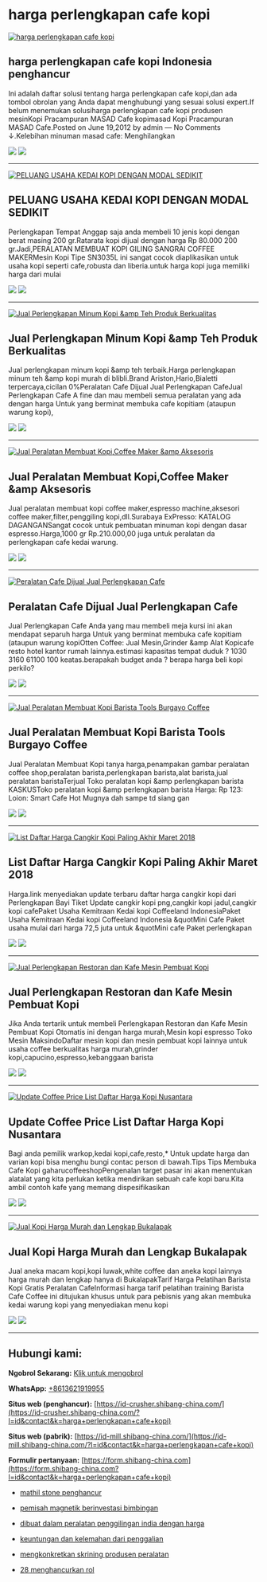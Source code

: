 # harga perlengkapan cafe kopi

<a href="https://swt.shibang-china.com/?l=id&img&k=harga+perlengkapan+cafe+kopi" target="_blank">![harga perlengkapan cafe kopi](http://static.shibang-china.com/all-800x300/693.jpg)</a>

## harga perlengkapan cafe kopi Indonesia penghancur
Ini adalah daftar solusi tentang harga perlengkapan cafe kopi,dan ada tombol obrolan yang Anda dapat menghubungi yang sesuai solusi expert.If belum menemukan solusiharga perlengkapan cafe kopi produsen mesinKopi Pracampuran MASAD Cafe kopimasad Kopi Pracampuran MASAD Cafe.Posted on June 19,2012 by admin — No Comments ↓.Kelebihan minuman masad cafe: Menghilangkan


<a href="https://whatsapp.shibangsoft.com/WhatsApp.php" target="_blank" title="WhatsApp">![](http://static.shibang-china.com/icon/whatsapp.png)</a> <a href="https://swt.shibang-china.com/?l=id&icon&k=harga+perlengkapan+cafe+kopi" target="_blank">![](http://static.shibang-china.com/icon/chat-id.png)</a>

---

<a href="https://swt.shibang-china.com/?l=id&img&k=harga+perlengkapan+cafe+kopi" target="_blank">![PELUANG USAHA KEDAI KOPI DENGAN MODAL SEDIKIT](http://static.shibang-china.com/all-800x300/1418.jpg)</a>

## PELUANG USAHA KEDAI KOPI DENGAN MODAL SEDIKIT
Perlengkapan Tempat Anggap saja anda membeli 10 jenis kopi dengan berat masing 200 gr.Ratarata kopi dijual dengan harga Rp 80.000 200 gr.Jadi,PERALATAN MEMBUAT KOPI GILING SANGRAI COFFEE MAKERMesin Kopi Tipe SN3035L ini sangat cocok diaplikasikan untuk usaha kopi seperti cafe,robusta dan liberia.untuk harga kopi juga memiliki harga dari mulai


<a href="https://whatsapp.shibangsoft.com/WhatsApp.php" target="_blank" title="WhatsApp">![](http://static.shibang-china.com/icon/whatsapp.png)</a> <a href="https://swt.shibang-china.com/?l=id&icon&k=harga+perlengkapan+cafe+kopi" target="_blank">![](http://static.shibang-china.com/icon/chat-id.png)</a>

---

<a href="https://swt.shibang-china.com/?l=id&img&k=harga+perlengkapan+cafe+kopi" target="_blank">![Jual Perlengkapan Minum Kopi &amp Teh Produk Berkualitas](http://static.shibang-china.com/all-800x300/1000.jpg)</a>

## Jual Perlengkapan Minum Kopi &amp Teh Produk Berkualitas
Jual perlengkapan minum kopi &amp teh terbaik.Harga perlengkapan minum teh &amp kopi murah di blibli.Brand Ariston,Hario,Bialetti terpercaya,cicilan 0%Peralatan Cafe Dijual Jual Perlengkapan CafeJual Perlengkapan Cafe A fine dan mau membeli semua peralatan yang ada dengan harga Untuk yang berminat membuka cafe kopitiam (ataupun warung kopi),


<a href="https://whatsapp.shibangsoft.com/WhatsApp.php" target="_blank" title="WhatsApp">![](http://static.shibang-china.com/icon/whatsapp.png)</a> <a href="https://swt.shibang-china.com/?l=id&icon&k=harga+perlengkapan+cafe+kopi" target="_blank">![](http://static.shibang-china.com/icon/chat-id.png)</a>

---

<a href="https://swt.shibang-china.com/?l=id&img&k=harga+perlengkapan+cafe+kopi" target="_blank">![Jual Peralatan Membuat Kopi,Coffee Maker &amp Aksesoris](http://static.shibang-china.com/all-800x300/1383.jpg)</a>

## Jual Peralatan Membuat Kopi,Coffee Maker &amp Aksesoris
Jual peralatan membuat kopi coffee maker,espresso machine,aksesori coffee maker,filter,penggiling kopi,dll.Surabaya ExPresso: KATALOG DAGANGANSangat cocok untuk pembuatan minuman kopi dengan dasar espresso.Harga,1000 gr Rp.210.000,00 juga untuk peralatan da perlengkapan cafe kedai warung.


<a href="https://whatsapp.shibangsoft.com/WhatsApp.php" target="_blank" title="WhatsApp">![](http://static.shibang-china.com/icon/whatsapp.png)</a> <a href="https://swt.shibang-china.com/?l=id&icon&k=harga+perlengkapan+cafe+kopi" target="_blank">![](http://static.shibang-china.com/icon/chat-id.png)</a>

---

<a href="https://swt.shibang-china.com/?l=id&img&k=harga+perlengkapan+cafe+kopi" target="_blank">![Peralatan Cafe Dijual Jual Perlengkapan Cafe](http://static.shibang-china.com/all-800x300/929.jpg)</a>

## Peralatan Cafe Dijual Jual Perlengkapan Cafe
Jual Perlengkapan Cafe Anda yang mau membeli meja kursi ini akan mendapat separuh harga Untuk yang berminat membuka cafe kopitiam (ataupun warung kopiOtten Coffee: Jual Mesin,Grinder &amp Alat Kopicafe resto hotel kantor rumah lainnya.estimasi kapasitas tempat duduk ? 1030 3160 61100 100 keatas.berapakah budget anda ? berapa harga beli kopi perkilo?


<a href="https://whatsapp.shibangsoft.com/WhatsApp.php" target="_blank" title="WhatsApp">![](http://static.shibang-china.com/icon/whatsapp.png)</a> <a href="https://swt.shibang-china.com/?l=id&icon&k=harga+perlengkapan+cafe+kopi" target="_blank">![](http://static.shibang-china.com/icon/chat-id.png)</a>

---

<a href="https://swt.shibang-china.com/?l=id&img&k=harga+perlengkapan+cafe+kopi" target="_blank">![Jual Peralatan Membuat Kopi Barista Tools Burgayo Coffee](http://static.shibang-china.com/all-800x300/557.jpg)</a>

## Jual Peralatan Membuat Kopi Barista Tools Burgayo Coffee
Jual Peralatan Membuat Kopi tanya harga,penampakan gambar peralatan coffee shop,peralatan barista,perlengkapan barista,alat barista,jual peralatan baristaTerjual Toko peralatan kopi &amp perlengkapan barista KASKUSToko peralatan kopi &amp perlengkapan barista Harga: Rp 123: Loion: Smart Cafe Hot Mugnya dah sampe td siang gan


<a href="https://whatsapp.shibangsoft.com/WhatsApp.php" target="_blank" title="WhatsApp">![](http://static.shibang-china.com/icon/whatsapp.png)</a> <a href="https://swt.shibang-china.com/?l=id&icon&k=harga+perlengkapan+cafe+kopi" target="_blank">![](http://static.shibang-china.com/icon/chat-id.png)</a>

---

<a href="https://swt.shibang-china.com/?l=id&img&k=harga+perlengkapan+cafe+kopi" target="_blank">![List Daftar Harga Cangkir Kopi Paling Akhir Maret 2018](http://static.shibang-china.com/all-800x300/686.jpg)</a>

## List Daftar Harga Cangkir Kopi Paling Akhir Maret 2018
Harga.link menyediakan update terbaru daftar harga cangkir kopi dari Perlengkapan Bayi Tiket Update cangkir kopi png,cangkir kopi jadul,cangkir kopi cafePaket Usaha Kemitraan Kedai kopi Coffeeland IndonesiaPaket Usaha Kemitraan Kedai kopi Coffeeland Indonesia &quotMini Cafe Paket usaha mulai dari harga 72,5 juta untuk &quotMini cafe Paket perlengkapan


<a href="https://whatsapp.shibangsoft.com/WhatsApp.php" target="_blank" title="WhatsApp">![](http://static.shibang-china.com/icon/whatsapp.png)</a> <a href="https://swt.shibang-china.com/?l=id&icon&k=harga+perlengkapan+cafe+kopi" target="_blank">![](http://static.shibang-china.com/icon/chat-id.png)</a>

---

<a href="https://swt.shibang-china.com/?l=id&img&k=harga+perlengkapan+cafe+kopi" target="_blank">![Jual Perlengkapan Restoran dan Kafe Mesin Pembuat Kopi](http://static.shibang-china.com/all-800x300/496.jpg)</a>

## Jual Perlengkapan Restoran dan Kafe Mesin Pembuat Kopi
Jika Anda tertarik untuk membeli Perlengkapan Restoran dan Kafe Mesin Pembuat Kopi Otomatis ini dengan harga murah,Mesin kopi espresso Toko Mesin MaksindoDaftar mesin kopi dan mesin pembuat kopi lainnya untuk usaha coffee berkualitas harga murah,grinder kopi,capucino,espresso,kebanggaan barista


<a href="https://whatsapp.shibangsoft.com/WhatsApp.php" target="_blank" title="WhatsApp">![](http://static.shibang-china.com/icon/whatsapp.png)</a> <a href="https://swt.shibang-china.com/?l=id&icon&k=harga+perlengkapan+cafe+kopi" target="_blank">![](http://static.shibang-china.com/icon/chat-id.png)</a>

---

<a href="https://swt.shibang-china.com/?l=id&img&k=harga+perlengkapan+cafe+kopi" target="_blank">![Update Coffee Price List Daftar Harga Kopi Nusantara](http://static.shibang-china.com/all-800x300/803.jpg)</a>

## Update Coffee Price List Daftar Harga Kopi Nusantara
Bagi anda pemilik warkop,kedai kopi,cafe,resto,* Untuk update harga dan varian kopi bisa menghu bungi contac person di bawah.Tips Tips Membuka Cafe Kopi gaharucoffeeshopPengenalan target pasar ini akan menentukan alatalat yang kita perlukan ketika mendirikan sebuah cafe kopi baru.Kita ambil contoh kafe yang memang dispesifikasikan


<a href="https://whatsapp.shibangsoft.com/WhatsApp.php" target="_blank" title="WhatsApp">![](http://static.shibang-china.com/icon/whatsapp.png)</a> <a href="https://swt.shibang-china.com/?l=id&icon&k=harga+perlengkapan+cafe+kopi" target="_blank">![](http://static.shibang-china.com/icon/chat-id.png)</a>

---

<a href="https://swt.shibang-china.com/?l=id&img&k=harga+perlengkapan+cafe+kopi" target="_blank">![Jual Kopi Harga Murah dan Lengkap Bukalapak](http://static.shibang-china.com/all-800x300/841.jpg)</a>

## Jual Kopi Harga Murah dan Lengkap Bukalapak
Jual aneka macam kopi,kopi luwak,white coffee dan aneka kopi lainnya harga murah dan lengkap hanya di BukalapakTarif Harga Pelatihan Barista Kopi Gratis Peralatan CafeInformasi harga tarif pelatihan training Barista Cafe Coffee ini ditujukan khusus untuk para pebisnis yang akan membuka kedai warung kopi yang menyediakan menu kopi


<a href="https://whatsapp.shibangsoft.com/WhatsApp.php" target="_blank" title="WhatsApp">![](http://static.shibang-china.com/icon/whatsapp.png)</a> <a href="https://swt.shibang-china.com/?l=id&icon&k=harga+perlengkapan+cafe+kopi" target="_blank">![](http://static.shibang-china.com/icon/chat-id.png)</a>

---
## Hubungi kami:

**Ngobrol Sekarang:** [Klik untuk mengobrol](https://swt.shibang-china.com?l=id&contact&k=harga+perlengkapan+cafe+kopi)

**WhatsApp:**  [+8613621919955](https://whatsapp.shibangsoft.com/WhatsApp.php)

**Situs web (penghancur):** [https://id-crusher.shibang-china.com/](https://id-crusher.shibang-china.com/?l=id&contact&k=harga+perlengkapan+cafe+kopi)

**Situs web (pabrik):** [https://id-mill.shibang-china.com/](https://id-mill.shibang-china.com/?l=id&contact&k=harga+perlengkapan+cafe+kopi)

**Formulir pertanyaan:** [https://form.shibang-china.com](https://form.shibang-china.com?l=id&contact&k=harga+perlengkapan+cafe+kopi)

* [mathil stone penghancur](../35/mathil%20stone%20penghancur.md)

* [pemisah magnetik berinvestasi bimbingan](../34/pemisah%20magnetik%20berinvestasi%20bimbingan.md)

* [dibuat dalam peralatan penggilingan india dengan harga](../32/dibuat%20dalam%20peralatan%20penggilingan%20india%20dengan%20harga.md)

* [keuntungan dan kelemahan dari penggalian](../34/keuntungan%20dan%20kelemahan%20dari%20penggalian.md)

* [mengkonkretkan skrining produsen peralatan](../32/mengkonkretkan%20skrining%20produsen%20peralatan.md)

* [28 menghancurkan rol](../39/28%20menghancurkan%20rol.md)